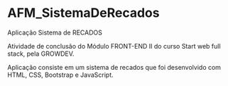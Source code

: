 # AFM_SistemaDeRecados
Aplicação Sistema de RECADOS

Atividade de conclusão do Módulo FRONT-END II do curso Start web full stack, pela GROWDEV.

Aplicação consiste em um sistema de recados que foi desenvolvido com HTML, CSS, Bootstrap e JavaScript.

